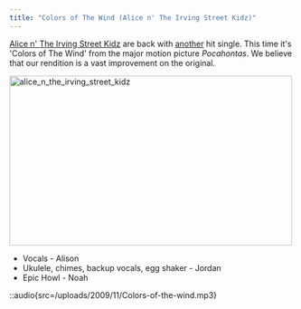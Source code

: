 ```yaml
---
title: "Colors of The Wind (Alice n' The Irving Street Kidz)"
---
```


[Alice n' The Irving Street Kidz](http://blog.classicalcode.com/tag/alice-n-the-irving-street-kidz/) are back with [another](/blog/alice-n-the-irving-street-kidz/) hit single. This time it's 'Colors of The Wind' from the major motion picture <em>Pocahontas</em>. We believe that our rendition is a vast improvement on the original.

<a href="/uploads/2009/11/alice_n_the_irving_street_kidz.jpg"><img class="aligncenter size-full wp-image-696" title="alice_n_the_irving_street_kidz" src="/uploads/2009/11/alice_n_the_irving_street_kidz.jpg" alt="alice_n_the_irving_street_kidz" width="500" height="300" /></a>

- Vocals - Alison
- Ukulele, chimes, backup vocals, egg shaker - Jordan
- Epic Howl - Noah

::audio{src=/uploads/2009/11/Colors-of-the-wind.mp3}
